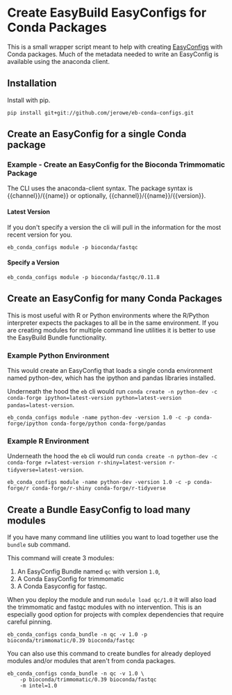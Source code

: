 # Create EasyBuild EasyConfigs for Conda Packages

This is a small wrapper script meant to help with creating [EasyConfigs](https://github.com/easybuilders/easybuild-easyconfigs) with Conda packages. Much of the metadata needed to write an EasyConfig is available using the anaconda client.

## Installation

Install with pip.

```
pip install git+git://github.com/jerowe/eb-conda-configs.git
```

## Create an EasyConfig for a single Conda package

### Example - Create an EasyConfig for the Bioconda Trimmomatic Package

The CLI uses the anaconda-client syntax. The package syntax is {{channel}}/{{name}} or optionally, {{channel}}/{{name}}/{{version}}. 

#### Latest Version

If you don't specify a version the cli will pull in the information for the most recent version for you.

```
eb_conda_configs module -p bioconda/fastqc
```

#### Specify a Version

```
eb_conda_configs module -p bioconda/fastqc/0.11.8
```

## Create an EasyConfig for many Conda Packages
 
This is most useful with R or Python environments where the R/Python interpreter expects the packages to all be in the same environment. If you are creating modules for multiple command line utilities it is better to use the EasyBuild Bundle functionality.

### Example Python Environment

This would create an EasyConfig that loads a single conda environment named python-dev, which has the ipython and pandas libraries installed.

Underneath the hood the `eb` cli would run `conda create -n python-dev -c conda-forge ipython=latest-version python=latest-version pandas=latest-version`.

```
eb_conda_configs module -name python-dev -version 1.0 -c -p conda-forge/ipython conda-forge/python conda-forge/pandas 
```
 
### Example R Environment

Underneath the hood the `eb` cli would run `conda create -n python-dev -c conda-forge r=latest-version r-shiny=latest-version r-tidyverse=latest-version`.

```
eb_conda_configs module -name python-dev -version 1.0 -c -p conda-forge/r conda-forge/r-shiny conda-forge/r-tidyverse
```

## Create a Bundle EasyConfig to load many modules

If you have many command line utilities you want to load together use the `bundle` sub command.

This command will create 3 modules:

 1. An EasyConfig Bundle named `qc` with version `1.0`, 
 2. A Conda EasyConfig for trimmomatic 
 3. A Conda Easyconfig for fastqc. 
 
When you deploy the module and run `module load qc/1.0` it will also load the trimmomatic and fastqc modules with no intervention. This is an especially good option for projects with complex dependencies that require careful pinning.

```
eb_conda_configs conda_bundle -n qc -v 1.0 -p bioconda/trimmomatic/0.39 bioconda/fastqc
```

You can also use this command to create bundles for already deployed modules and/or modules that aren't from conda packages. 

```
eb_conda_configs conda_bundle -n qc -v 1.0 \
    -p bioconda/trimmomatic/0.39 bioconda/fastqc
    -m intel=1.0 
```
